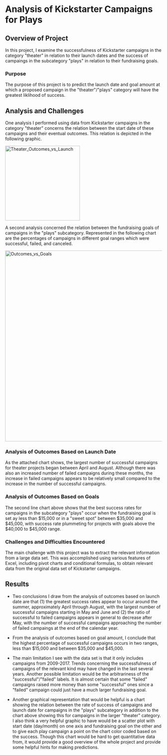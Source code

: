 # Analysis of Kickstarter Campaigns for Plays

## Overview of Project
In this project, I examine the successfulness of Kickstarter campaigns in the category "theater" in relation to their launch dates and the success of campaings in the subcategory "plays" in relation to their fundraising goals.

### Purpose
The purpose of this project is to predict the launch date and goal amount at which a proposed campaign in the "theater"/"plays" category will have the greatest liklihood of success. 

## Analysis and Challenges
One analysis I performed using data from Kickstarter campaigns in the category "theater" concerns the relation between the start date of these campaigns and their eventual outcomes. This relation is depicted in the following graphic.

<img width="240" alt="Theater_Outcomes_vs_Launch" src="https://user-images.githubusercontent.com/80861610/115411577-970e7800-a1c1-11eb-9400-7daeccf29d1f.png">

A second analysis concerned the relation between the fundraising goals of campaigns in the "plays" subcategory. Represented in the following chart are the percentages of campaigns in different goal ranges which were successful, failed, and canceled.

<img width="612" alt="Outcomes_vs_Goals" src="https://user-images.githubusercontent.com/80861610/115412167-1734dd80-a1c2-11eb-8370-c0c82c4fb806.png">

### Analysis of Outcomes Based on Launch Date

As the attached chart shows, the largest number of successful campaigns for theater projects began between April and August. Although there was also an increased number of failed campaigns during these months, the increase in failed campaigns appears to be relatively small compared to the increase in the number of successful campaigns.

### Analysis of Outcomes Based on Goals

The second line chart above shows that the best success rates for campaigns in the subcategory "plays" occur when the fundraising goal is set ay less than $15,000 or in a "sweet spot" between $35,000 and $45,000, with success rate plummeting for projects with goals above the $40,000 to $45,000 range.

### Challenges and Difficulties Encountered

The main challenge with this project was to extract the relevant information from a large data set. This was accomplished using various features of Excel, including pivot charts and conditional formulas, to obtain relevant data from the original data set of Kickstarter campaigns.

## Results

- Two conclusions I draw from the analysis of outcomes based on launch date are that (1) the greatest success rates appear to occur around the summer, approximately April through August, with the largest number of successful campaigns starting in May and June and (2) the ratio of successful to failed campaigns appears in general to decrease after May, with the number of successful campaigns approaching the number of failed campaings at the end of the calendar year.

- From the analysis of outcomes based on goal amount, I conclude that the highest percentage of successful campaigns occurs in two ranges, less than $15,000 and between $35,000 and $45,000.

- The main limitation I see with the data set is that it only includes campaigns from 2009-2017. Trends concerning the successfulness of campaigns of the relevant kind may have changed in the last several years. Another possible limitation would be the arbitrariness of the "successful"/"failed" labels. It is almost certain that some "failed" campaigns raised more money than some "successful" ones since a "failed" campaign could just have a much larger fundraising goal. 

- Another graphical representation that would be helpful is a chart showing the relation between the rate of success of campaigns and launch date for campaigns in the "plays" subcategory in addition to the chart above showing this for campaigns in the larger "theater" category. I also think a very helpful graphic to have would be a scatter plot with start date (day/month) on one axis and fundraising goal on the other and to give each play campaign a point on the chart color coded based on the success. Though this chart would be hard to get quantitative data from, it would provide a good overview of the whole project and provide some helpful hints for making predictions.
